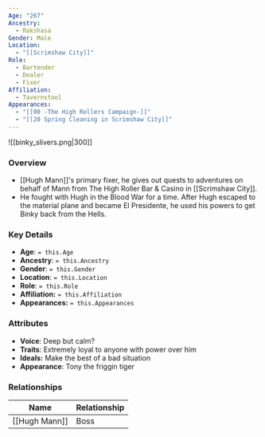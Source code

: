 ```yaml
---
Age: "267"
Ancestry:
  - Rakshasa
Gender: Male
Location:
  - "[[Scrimshaw City]]"
Role:
  - Bartender
  - Dealer
  - Fixer
Affiliation:
  - Tavernstool
Appearances:
  - "[[00 -The High Rollers Campaign-]]"
  - "[[20 Spring Cleaning in Scrimshaw City]]"
---
```


![[binky_slivers.png|300]]

### Overview
- [[Hugh Mann]]'s primary fixer, he gives out quests to adventures on behalf of Mann from The High Roller Bar & Casino in [[Scrimshaw City]].
- He fought with Hugh in the Blood War for a time. After Hugh escaped to the material plane and became El Presidente, he used his powers to get Binky back from the Hells.

### Key Details
- **Age**: `= this.Age`
- **Ancestry**: `= this.Ancestry`
- **Gender**: `= this.Gender`
- **Location**: `= this.Location`
- **Role**: `= this.Role`
- **Affiliation:** `= this.Affiliation`
- **Appearances:** `= this.Appearances`

### Attributes
- **Voice**: Deep but calm?
- **Traits**: Extremely loyal to anyone with power over him
- **Ideals:** Make the best of a bad situation
- **Appearance**: Tony the friggin tiger

### Relationships

| Name          | Relationship |
| ------------- | ------------ |
| [[Hugh Mann]] | Boss         |
